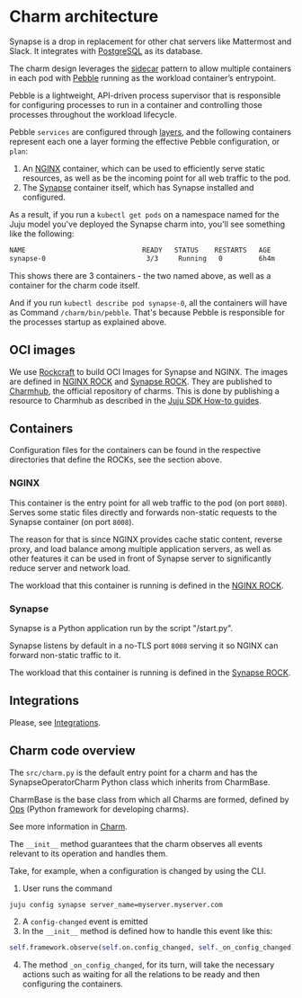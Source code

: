 # Charm architecture

Synapse is a drop in replacement for other chat servers like Mattermost and
Slack. It integrates with [PostgreSQL](https://www.postgresql.org/) as its
database.

The charm design leverages the [sidecar](https://kubernetes.io/blog/2015/06/the-distributed-system-toolkit-patterns/#example-1-sidecar-containers) pattern to allow multiple containers in each pod
with [Pebble](https://juju.is/docs/sdk/pebble) running as the workload
container’s entrypoint.

Pebble is a lightweight, API-driven process supervisor that is responsible for
configuring processes to run in a container and controlling those processes
throughout the workload lifecycle.

Pebble `services` are configured through [layers](https://github.com/canonical/pebble#layer-specification),
and the following containers represent each one a layer forming the effective
Pebble configuration, or `plan`:

1. An [NGINX](https://www.nginx.com/) container, which can be used to
efficiently serve static resources, as well as be the incoming point for all web
traffic to the pod.
2. The [Synapse](https://github.com/matrix-org/synapse) container itself, which
has Synapse installed and configured.

As a result, if you run a `kubectl get pods` on a namespace named for the Juju
model you've deployed the Synapse charm into, you'll see something like the
following:

```bash
NAME                             READY   STATUS    RESTARTS   AGE
synapse-0                         3/3     Running   0         6h4m
```

This shows there are 3 containers - the two named above, as well as a container
for the charm code itself.

And if you run `kubectl describe pod synapse-0`, all the containers will have as
Command ```/charm/bin/pebble```. That's because Pebble is responsible for the
processes startup as explained above.

## OCI images

We use [Rockcraft](https://canonical-rockcraft.readthedocs-hosted.com/en/latest/)
to build OCI Images for Synapse and NGINX.
The images are defined in [NGINX ROCK](https://github.com/canonical/synapse-operator/tree/main/nginx_rock/)
and [Synapse ROCK](https://github.com/canonical/synapse-operator/tree/main/synapse_rock).
They are published to [Charmhub](https://charmhub.io/), the official repository
of charms.
This is done by publishing a resource to Charmhub as described in the
[Juju SDK How-to guides](https://juju.is/docs/sdk/publishing).

## Containers

Configuration files for the containers can be found in the respective
directories that define the ROCKs, see the section above.

### NGINX

This container is the entry point for all web traffic to the pod (on port
`8080`). Serves some static files directly and forwards non-static requests to
the Synapse container (on port `8008`).

The reason for that is since NGINX provides cache static content, reverse proxy,
and load balance among multiple application servers, as well as other features
it can be used in front of Synapse server to significantly reduce server and
network load.

The workload that this container is running is defined in the [NGINX ROCK](https://github.com/canonical/synapse-operator/tree/main/nginx_rock/).

### Synapse

Synapse is a Python application run by the script "/start.py".

Synapse listens by default in a no-TLS port `8008` serving it so NGINX can
forward non-static traffic to it.

The workload that this container is running is defined in the [Synapse ROCK](https://github.com/canonical/synapse-operator/tree/main/synapse_rock).

## Integrations

Please, see [Integrations](https://charmhub.io/synapse/docs/reference/integrations).

## Charm code overview

The `src/charm.py` is the default entry point for a charm and has the
SynapseOperatorCharm Python class which inherits from CharmBase.

CharmBase is the base class from which all Charms are formed, defined by [Ops](https://juju.is/docs/sdk/ops)
(Python framework for developing charms).

See more information in [Charm](https://juju.is/docs/sdk/constructs#heading--charm).

The `__init__` method guarantees that the charm observes all events relevant to
its operation and handles them.

Take, for example, when a configuration is changed by using the CLI.

1. User runs the command
```bash
juju config synapse server_name=myserver.myserver.com
```
2. A `config-changed` event is emitted
3. In the `__init__` method is defined how to handle this event like this:
```python
self.framework.observe(self.on.config_changed, self._on_config_changed)
```
4. The method `_on_config_changed`, for its turn,  will take the necessary
actions such as waiting for all the relations to be ready and then configuring
the containers.

